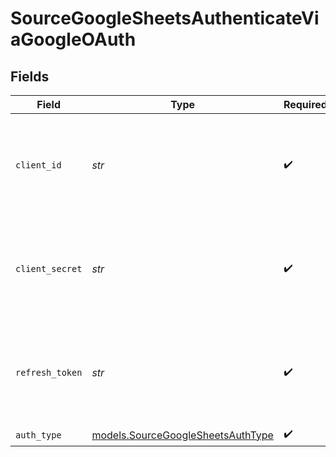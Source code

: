 # SourceGoogleSheetsAuthenticateViaGoogleOAuth


## Fields

| Field                                                                                                                                                                 | Type                                                                                                                                                                  | Required                                                                                                                                                              | Description                                                                                                                                                           |
| --------------------------------------------------------------------------------------------------------------------------------------------------------------------- | --------------------------------------------------------------------------------------------------------------------------------------------------------------------- | --------------------------------------------------------------------------------------------------------------------------------------------------------------------- | --------------------------------------------------------------------------------------------------------------------------------------------------------------------- |
| `client_id`                                                                                                                                                           | *str*                                                                                                                                                                 | :heavy_check_mark:                                                                                                                                                    | Enter your Google application's Client ID. See <a href='https://developers.google.com/identity/protocols/oauth2'>Google's documentation</a> for more information.     |
| `client_secret`                                                                                                                                                       | *str*                                                                                                                                                                 | :heavy_check_mark:                                                                                                                                                    | Enter your Google application's Client Secret. See <a href='https://developers.google.com/identity/protocols/oauth2'>Google's documentation</a> for more information. |
| `refresh_token`                                                                                                                                                       | *str*                                                                                                                                                                 | :heavy_check_mark:                                                                                                                                                    | Enter your Google application's refresh token. See <a href='https://developers.google.com/identity/protocols/oauth2'>Google's documentation</a> for more information. |
| `auth_type`                                                                                                                                                           | [models.SourceGoogleSheetsAuthType](../models/sourcegooglesheetsauthtype.md)                                                                                          | :heavy_check_mark:                                                                                                                                                    | N/A                                                                                                                                                                   |